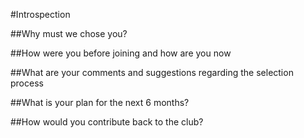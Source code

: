 #Introspection 

##Why must we chose you?

##How were you before joining and how are you now

##What are your comments and suggestions regarding the selection process

##What is your plan for the next 6 months?

##How would you contribute back to the club?

